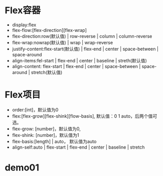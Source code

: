 # Flex容器
- display:flex
- flex-flow:[flex-direction][flex-wrap]
- flex-direction:row(默认值) | row-reverse | column | column-reverse
- flex-wrap:nowrap(默认值) | wrap | wrap-reverse
- justify-content:flex-start(默认值) | flex-end | center | space-between | space-around
- align-items:fel-start | flex-end | center | baseline | streth(默认值)
- align-content: flex-start | flex-end | center | space-between | space-around | stretch(默认值)

# Flex项目
- order:[int]，默认值为0
- flex:[flex-grow][flex-shink][flow-basis], 默认值：0 1 auto，后两个值可选。
- flex-grow: [number]，默认值为0,
- flex-shink: [number]，默认值为1
- flex-basis:[length] | auto， 默认值为auto
- align-self:auto | flex-start | flex-end | center | baseline | stretch

# demo01
